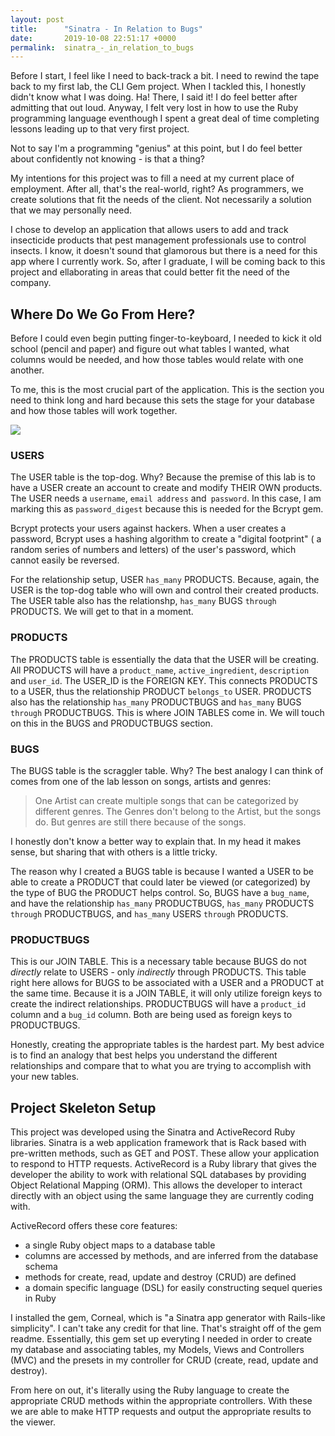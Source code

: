 ```yaml
---
layout: post
title:      "Sinatra - In Relation to Bugs"
date:       2019-10-08 22:51:17 +0000
permalink:  sinatra_-_in_relation_to_bugs
---
```



Before I start, I feel like I need to back-track a bit. I need to rewind the tape back to my first lab, the CLI Gem project. When I tackled this, I honestly didn't know what I was doing. Ha! There, I said it! I do feel better after admitting that out loud. Anyway, I felt very lost in how to use the Ruby programming language eventhough I spent a great deal of time completing lessons leading up to that very first project.

Not to say I'm a programming "genius" at this point, but I do feel better about confidently not knowing - is that a thing?

My intentions for this project was to fill a need at my current place of employment. After all, that's the real-world, right? As programmers, we create solutions that fit the needs of the client. Not necessarily a solution that we may personally need.

I chose to develop an application that allows users to add and track insecticide products that pest management professionals use to control insects. I know, it doesn't sound that glamorous but there is a need for this app where I currently work. So, after I graduate, I will be coming back to this project and ellaborating in areas that could better fit the need of the company.

## Where Do We Go From Here?

Before I could even begin putting finger-to-keyboard, I needed to kick it old school (pencil and paper) and figure out what tables I wanted, what columns would be needed, and how those tables would relate with one another.

To me, this is the most crucial part of the application. This is the section you need to think long and hard because this sets the stage for your database and how those tables will work together.

![](https://res.cloudinary.com/tracyr/image/upload/c_scale,w_500/v1570574513/20191008_173702_xfhrwc.jpg)

### USERS

The USER table is the top-dog. Why? Because the premise of this lab is to have a USER create an account to create and modify THEIR OWN products. The USER needs a `username`, `email address` and` password`. In this case, I am marking this as `password_digest` because this is needed for the Bcrypt gem.

Bcrypt protects your users against hackers. When a user creates a password, Bcrypt uses a hashing algorithm to create a "digital footprint" ( a random series of numbers and letters) of the user's password, which cannot easily be reversed.

For the relationship setup, USER `has_many` PRODUCTS. Because, again, the USER is the top-dog table who will own and control their created products. The USER table also has the relationshp, `has_many` BUGS `through` PRODUCTS. We will get to that in a moment.

### PRODUCTS

The PRODUCTS table is essentially the data that the USER will be creating. All PRODUCTS will have a `product_name`, `active_ingredient`, `description` and `user_id`. The USER_ID is the FOREIGN KEY. This connects PRODUCTS to a USER, thus the relationship PRODUCT `belongs_to` USER.  PRODUCTS also has the relationship `has_many` PRODUCTBUGS and `has_many` BUGS `through` PRODUCTBUGS. This is where JOIN TABLES come in. We will touch on this in the BUGS and PRODUCTBUGS section.

### BUGS

The BUGS table is the scraggler table. Why? The best analogy I can think of comes from one of the lab lesson on songs, artists and genres:

> One Artist can create multiple songs that can be categorized by different genres. The Genres don't belong to the Artist, but the songs do. But genres are still there because of the songs.

I honestly don't know a better way to explain that. In my head it makes sense, but sharing that with others is a little tricky.

The reason why I created a BUGS table is because I wanted a USER to be able to create a PRODUCT that could later be viewed (or categorized) by the type of BUG the PRODUCT helps control. So, BUGS have a `bug_name`, and have the relationship `has_many` PRODUCTBUGS, `has_many` PRODUCTS `through` PRODUCTBUGS, and `has_many` USERS `through` PRODUCTS.

### PRODUCTBUGS

This is our JOIN TABLE.  This is a necessary table because BUGS do not *directly* relate to USERS - only *indirectly* through PRODUCTS. This table right here allows for BUGS to be associated with a USER and a PRODUCT at the same time. Because it is a JOIN TABLE, it will only utilize foreign keys to create the indirect relationships. PRODUCTBUGS will have a `product_id` column and a `bug_id` column. Both are being used as foreign keys to PRODUCTBUGS.

Honestly, creating the appropriate tables is the hardest part. My best advice is to find an analogy that best helps you understand the different relationships and compare that to what you are trying to accomplish with your new tables.

## Project Skeleton Setup

This project was developed using the Sinatra and ActiveRecord Ruby libraries. Sinatra is a web application framework that is Rack based with pre-written methods, such as GET and POST. These allow your application to respond to HTTP requests. ActiveRecord is a Ruby library that gives the developer the ability to work with relational SQL databases by providing Object Relational Mapping (ORM). This allows the developer to interact directly with an object using the same language they are currently coding with.

ActiveRecord offers these core features:

* a single Ruby object maps to a database table
* columns are accessed by methods, and are inferred from the database schema
* methods for create, read, update and destroy (CRUD) are defined
* a domain specific language (DSL) for easily constructing sequel queries in Ruby

I installed the gem, Corneal, which is "a Sinatra app generator with Rails-like simplicity". I can't take any credit for that line. That's straight off of the gem readme. Essentially, this gem set up everyting I needed in order to create my database and associating tables, my Models, Views and Controllers (MVC) and the presets in my controller for CRUD (create, read, update and destroy).

From here on out, it's literally using the Ruby language to create the appropriate CRUD methods within the appropriate controllers. With these we are able to make HTTP requests and output the appropriate results to the viewer.
